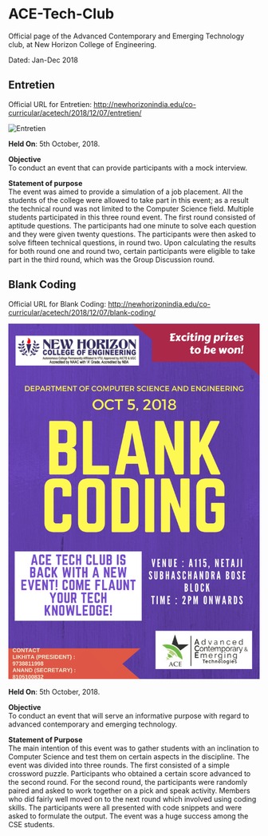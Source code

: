 # **ACE-Tech-Club**
Official page of the Advanced Contemporary and Emerging Technology club, at New Horizon College of Engineering.

Dated: Jan-Dec 2018

## **Entretien**
Official URL for Entretien:
http://newhorizonindia.edu/co-curricular/acetech/2018/12/07/entretien/


![Entretien](screenshots/ep.png)

**Held On**: 5th October, 2018.

**Objective**  
To conduct an event that can provide participants with a mock interview.

**Statement of purpose**  
The event was aimed to provide a simulation of a job placement. All the students of the college were allowed to take part in this event; as a result the technical round was not limited to the Computer Science field. Multiple students participated in this three round event. The first round consisted of aptitude questions. The participants had one minute to solve each question and they were given twenty questions. The participants were then asked to solve fifteen technical questions, in round two. Upon calculating the results for both round one and round two, certain participants were eligible to take part in the third round, which was the Group Discussion round.

## **Blank Coding**
Official URL for Blank Coding:
http://newhorizonindia.edu/co-curricular/acetech/2018/12/07/blank-coding/

![Blank Coding](screenshots/bcp.png)

**Held On**: 5th October, 2018.

**Objective**  
To conduct an event that will serve an informative purpose with regard to advanced contemporary and emerging technology.

**Statement of Purpose**  
The main intention of this event was to gather students with an inclination to Computer Science and test them on certain aspects in the discipline. The event was divided into three rounds. The first consisted of a simple crossword puzzle. Participants who obtained a certain score advanced to the second round. For the second round, the participants were randomly paired and asked to work together on a pick and speak activity. Members who did fairly well moved on to the next round which involved using coding skills. The participants were all presented with code snippets and were asked to formulate the output. The event was a huge success among the CSE students.

